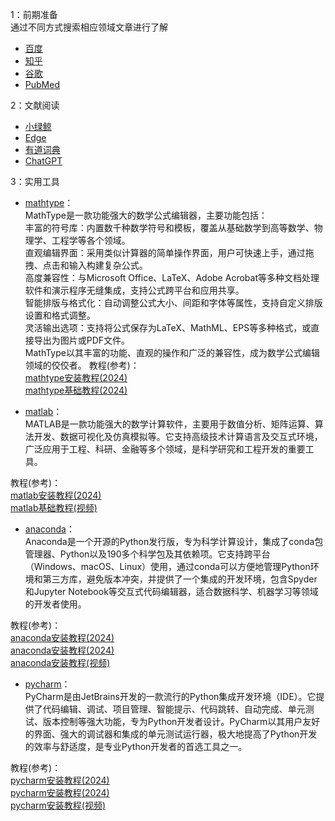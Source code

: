 1：前期准备  
通过不同方式搜索相应领域文章进行了解
* [百度](https://www.baidu.com/)
* [知乎](https://www.zhihu.com/)
* [谷歌](https://www.google.com/)
* [PubMed](https://pubmed.ncbi.nlm.nih.gov/)  
  
2：文献阅读
* [小绿鲸](https://www.xljsci.com/)
* [Edge](https://www.microsoft.com/zh-cn/edge/welcome?exp=e155&form=MT00A8)
* [有道词典](https://www.youdao.com/)
* [ChatGPT](https://openai.com/index/chatgpt/)  

3：实用工具  
* [mathtype](www.mathtype.cn)：  
MathType是一款功能强大的数学公式编辑器，主要功能包括：  
  丰富的符号库：内置数千种数学符号和模板，覆盖从基础数学到高等数学、物理学、工程学等各个领域。  
  直观编辑界面：采用类似计算器的简单操作界面，用户可快速上手，通过拖拽、点击和输入构建复杂公式。  
  高度兼容性：与Microsoft Office、LaTeX、Adobe Acrobat等多种文档处理软件和演示程序无缝集成，支持公式跨平台和应用共享。  
  智能排版与格式化：自动调整公式大小、间距和字体等属性，支持自定义排版设置和格式调整。  
  灵活输出选项：支持将公式保存为LaTeX、MathML、EPS等多种格式，或直接导出为图片或PDF文件。  
MathType以其丰富的功能、直观的操作和广泛的兼容性，成为数学公式编辑领域的佼佼者。
教程(参考)：  
[mathtype安装教程(2024)](https://blog.csdn.net/m0_51233386/article/details/129885391)  
[mathtype基础教程(2024)](https://blog.csdn.net/qq_45296693/article/details/131176762)  

* [matlab](https://www.mathworks.com/products/matlab-home.html)：  
  MATLAB是一款功能强大的数学计算软件，主要用于数值分析、矩阵运算、算法开发、数据可视化及仿真模拟等。它支持高级技术计算语言及交互式环境，广泛应用于工程、科研、金融等多个领域，是科学研究和工程开发的重要工具。

教程(参考)：  
[matlab安装教程(2024)](https://blog.csdn.net/qq_45296693/article/details/131176762)  
[matlab基础教程(视频)](https://www.bilibili.com/video/BV13D4y1Q7RS)  

* [anaconda](https://www.anaconda.com/)：  
Anaconda是一个开源的Python发行版，专为科学计算设计，集成了conda包管理器、Python以及190多个科学包及其依赖项。它支持跨平台（Windows、macOS、Linux）使用，通过conda可以方便地管理Python环境和第三方库，避免版本冲突，并提供了一个集成的开发环境，包含Spyder和Jupyter Notebook等交互式代码编辑器，适合数据科学、机器学习等领域的开发者使用。

教程(参考)：  
[anaconda安装教程(2024)](https://blog.csdn.net/AV_VA1/article/details/138926616)  
[anaconda安装教程(2024)](https://blog.csdn.net/weixin_46474921/article/details/133021583)  
[anaconda安装教程(视频)](https://www.bilibili.com/video/BV1K7411c7EL)  

* [pycharm](https://www.jetbrains.com.cn/en-us/pycharm/)：  
PyCharm是由JetBrains开发的一款流行的Python集成开发环境（IDE）。它提供了代码编辑、调试、项目管理、智能提示、代码跳转、自动完成、单元测试、版本控制等强大功能，专为Python开发者设计。PyCharm以其用户友好的界面、强大的调试器和集成的单元测试运行器，极大地提高了Python开发的效率与舒适度，是专业Python开发者的首选工具之一。

教程(参考)：  
[pycharm安装教程(2024)](https://blog.csdn.net/2302_79334848/article/details/132128699)  
[pycharm安装教程(2024)](https://blog.csdn.net/weixin_46474921/article/details/133021583)  
[pycharm安装教程(视频)](https://www.bilibili.com/video/BV1K7411c7EL)  


